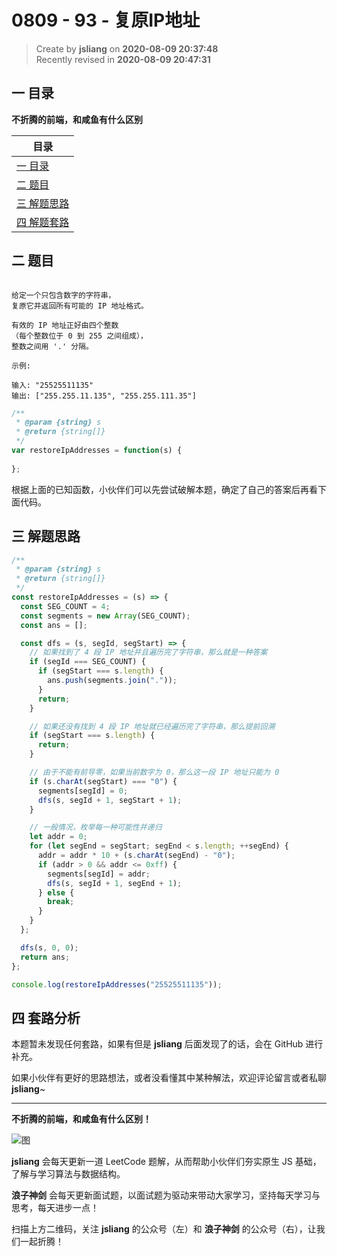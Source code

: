 0809 - 93 - 复原IP地址
===

> Create by **jsliang** on **2020-08-09 20:37:48**  
> Recently revised in **2020-08-09 20:47:31**

## 一 目录

**不折腾的前端，和咸鱼有什么区别**

| 目录 |
| --- |
| [一 目录](#chapter-one) |
| [二 题目](#chapter-two) |
| [三 解题思路](#chapter-three) |
| [四 解题套路](#chapter-four) |

## 二 题目



```

给定一个只包含数字的字符串，
复原它并返回所有可能的 IP 地址格式。

有效的 IP 地址正好由四个整数
（每个整数位于 0 到 255 之间组成），
整数之间用 '.' 分隔。

示例:

输入: "25525511135"
输出: ["255.255.11.135", "255.255.111.35"]
```

```js
/**
 * @param {string} s
 * @return {string[]}
 */
var restoreIpAddresses = function(s) {
    
};
```

根据上面的已知函数，小伙伴们可以先尝试破解本题，确定了自己的答案后再看下面代码。

## 三 解题思路



```js
/**
 * @param {string} s
 * @return {string[]}
 */
const restoreIpAddresses = (s) => {
  const SEG_COUNT = 4;
  const segments = new Array(SEG_COUNT);
  const ans = [];

  const dfs = (s, segId, segStart) => {
    // 如果找到了 4 段 IP 地址并且遍历完了字符串，那么就是一种答案
    if (segId === SEG_COUNT) {
      if (segStart === s.length) {
        ans.push(segments.join("."));
      }
      return;
    }

    // 如果还没有找到 4 段 IP 地址就已经遍历完了字符串，那么提前回溯
    if (segStart === s.length) {
      return;
    }

    // 由于不能有前导零，如果当前数字为 0，那么这一段 IP 地址只能为 0
    if (s.charAt(segStart) === "0") {
      segments[segId] = 0;
      dfs(s, segId + 1, segStart + 1);
    }

    // 一般情况，枚举每一种可能性并递归
    let addr = 0;
    for (let segEnd = segStart; segEnd < s.length; ++segEnd) {
      addr = addr * 10 + (s.charAt(segEnd) - "0");
      if (addr > 0 && addr <= 0xff) {
        segments[segId] = addr;
        dfs(s, segId + 1, segEnd + 1);
      } else {
        break;
      }
    }
  };

  dfs(s, 0, 0);
  return ans;
};

console.log(restoreIpAddresses("25525511135"));
```

## 四 套路分析



本题暂未发现任何套路，如果有但是 **jsliang** 后面发现了的话，会在 GitHub 进行补充。

如果小伙伴有更好的思路想法，或者没看懂其中某种解法，欢迎评论留言或者私聊 **jsliang**~

---

**不折腾的前端，和咸鱼有什么区别！**

![图](https://github.com/LiangJunrong/document-library/blob/master/public-repertory/img/z-index-small.png?raw=true)

**jsliang** 会每天更新一道 LeetCode 题解，从而帮助小伙伴们夯实原生 JS 基础，了解与学习算法与数据结构。

**浪子神剑** 会每天更新面试题，以面试题为驱动来带动大家学习，坚持每天学习与思考，每天进步一点！

扫描上方二维码，关注 **jsliang** 的公众号（左）和 **浪子神剑** 的公众号（右），让我们一起折腾！

